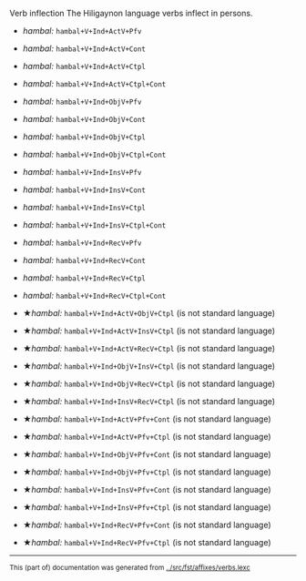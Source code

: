 Verb inflection
The Hiligaynon language verbs inflect in persons.










* *hambal:* `hambal+V+Ind+ActV+Pfv`
* *hambal:* `hambal+V+Ind+ActV+Cont`
* *hambal:* `hambal+V+Ind+ActV+Ctpl`
* *hambal:* `hambal+V+Ind+ActV+Ctpl+Cont`
* *hambal:* `hambal+V+Ind+ObjV+Pfv`
* *hambal:* `hambal+V+Ind+ObjV+Cont`
* *hambal:* `hambal+V+Ind+ObjV+Ctpl`
* *hambal:* `hambal+V+Ind+ObjV+Ctpl+Cont`
* *hambal:* `hambal+V+Ind+InsV+Pfv`
* *hambal:* `hambal+V+Ind+InsV+Cont`
* *hambal:* `hambal+V+Ind+InsV+Ctpl`
* *hambal:* `hambal+V+Ind+InsV+Ctpl+Cont`
* *hambal:* `hambal+V+Ind+RecV+Pfv`
* *hambal:* `hambal+V+Ind+RecV+Cont`
* *hambal:* `hambal+V+Ind+RecV+Ctpl`
* *hambal:* `hambal+V+Ind+RecV+Ctpl+Cont`

* ★*hambal:* `hambal+V+Ind+ActV+ObjV+Ctpl` (is not standard language)
* ★*hambal:* `hambal+V+Ind+ActV+InsV+Ctpl` (is not standard language)
* ★*hambal:* `hambal+V+Ind+ActV+RecV+Ctpl` (is not standard language)
* ★*hambal:* `hambal+V+Ind+ObjV+InsV+Ctpl` (is not standard language)
* ★*hambal:* `hambal+V+Ind+ObjV+RecV+Ctpl` (is not standard language)
* ★*hambal:* `hambal+V+Ind+InsV+RecV+Ctpl` (is not standard language)
* ★*hambal:* `hambal+V+Ind+ActV+Pfv+Cont` (is not standard language)
* ★*hambal:* `hambal+V+Ind+ActV+Pfv+Ctpl` (is not standard language)
* ★*hambal:* `hambal+V+Ind+ObjV+Pfv+Cont` (is not standard language)
* ★*hambal:* `hambal+V+Ind+ObjV+Pfv+Ctpl` (is not standard language)
* ★*hambal:* `hambal+V+Ind+InsV+Pfv+Cont` (is not standard language)
* ★*hambal:* `hambal+V+Ind+InsV+Pfv+Ctpl` (is not standard language)
* ★*hambal:* `hambal+V+Ind+RecV+Pfv+Cont` (is not standard language)
* ★*hambal:* `hambal+V+Ind+RecV+Pfv+Ctpl` (is not standard language)
* * *
<small>This (part of) documentation was generated from [../src/fst/affixes/verbs.lexc](http://github.com/giellalt/lang-hil/blob/main/../src/fst/affixes/verbs.lexc)</small>